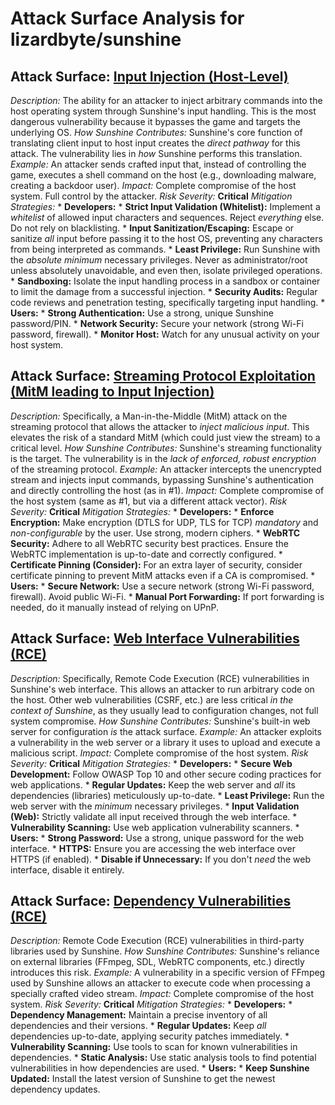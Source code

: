 # Attack Surface Analysis for lizardbyte/sunshine

## Attack Surface: [Input Injection (Host-Level)](./attack_surfaces/input_injection__host-level_.md)

*Description:*  The ability for an attacker to inject arbitrary commands into the host operating system through Sunshine's input handling. This is the most dangerous vulnerability because it bypasses the game and targets the underlying OS.
*How Sunshine Contributes:* Sunshine's core function of translating client input to host input creates the *direct pathway* for this attack. The vulnerability lies in *how* Sunshine performs this translation.
*Example:* An attacker sends crafted input that, instead of controlling the game, executes a shell command on the host (e.g., downloading malware, creating a backdoor user).
*Impact:*  Complete compromise of the host system. Full control by the attacker.
*Risk Severity:* **Critical**
*Mitigation Strategies:*
    *   **Developers:**
        *   **Strict Input Validation (Whitelist):**  Implement a *whitelist* of allowed input characters and sequences. Reject *everything* else.  Do not rely on blacklisting.
        *   **Input Sanitization/Escaping:**  Escape or sanitize *all* input before passing it to the host OS, preventing any characters from being interpreted as commands.
        *   **Least Privilege:** Run Sunshine with the *absolute minimum* necessary privileges. Never as administrator/root unless absolutely unavoidable, and even then, isolate privileged operations.
        *   **Sandboxing:** Isolate the input handling process in a sandbox or container to limit the damage from a successful injection.
        *   **Security Audits:** Regular code reviews and penetration testing, specifically targeting input handling.
    *   **Users:**
        *   **Strong Authentication:** Use a strong, unique Sunshine password/PIN.
        *   **Network Security:** Secure your network (strong Wi-Fi password, firewall).
        *   **Monitor Host:** Watch for any unusual activity on your host system.

## Attack Surface: [Streaming Protocol Exploitation (MitM leading to Input Injection)](./attack_surfaces/streaming_protocol_exploitation__mitm_leading_to_input_injection_.md)

*Description:*  Specifically, a Man-in-the-Middle (MitM) attack on the streaming protocol that allows the attacker to *inject malicious input*. This elevates the risk of a standard MitM (which could just view the stream) to a critical level.
*How Sunshine Contributes:* Sunshine's streaming functionality is the target. The vulnerability is in the *lack of enforced, robust encryption* of the streaming protocol.
*Example:* An attacker intercepts the unencrypted stream and injects input commands, bypassing Sunshine's authentication and directly controlling the host (as in #1).
*Impact:*  Complete compromise of the host system (same as #1, but via a different attack vector).
*Risk Severity:* **Critical**
*Mitigation Strategies:*
    *   **Developers:**
        *   **Enforce Encryption:**  Make encryption (DTLS for UDP, TLS for TCP) *mandatory* and *non-configurable* by the user. Use strong, modern ciphers.
        *   **WebRTC Security:**  Adhere to all WebRTC security best practices. Ensure the WebRTC implementation is up-to-date and correctly configured.
        *   **Certificate Pinning (Consider):**  For an extra layer of security, consider certificate pinning to prevent MitM attacks even if a CA is compromised.
    *   **Users:**
        *   **Secure Network:**  Use a secure network (strong Wi-Fi password, firewall). Avoid public Wi-Fi.
        *   **Manual Port Forwarding:** If port forwarding is needed, do it manually instead of relying on UPnP.

## Attack Surface: [Web Interface Vulnerabilities (RCE)](./attack_surfaces/web_interface_vulnerabilities__rce_.md)

*Description:*  Specifically, Remote Code Execution (RCE) vulnerabilities in Sunshine's web interface. This allows an attacker to run arbitrary code on the host. Other web vulnerabilities (CSRF, etc.) are less critical *in the context of Sunshine*, as they usually lead to configuration changes, not full system compromise.
*How Sunshine Contributes:* Sunshine's built-in web server for configuration *is* the attack surface.
*Example:* An attacker exploits a vulnerability in the web server or a library it uses to upload and execute a malicious script.
*Impact:*  Complete compromise of the host system.
*Risk Severity:* **Critical**
*Mitigation Strategies:*
    *   **Developers:**
        *   **Secure Web Development:** Follow OWASP Top 10 and other secure coding practices for web applications.
        *   **Regular Updates:** Keep the web server and *all* its dependencies (libraries) meticulously up-to-date.
        *   **Least Privilege:** Run the web server with the *minimum* necessary privileges.
        *   **Input Validation (Web):**  Strictly validate all input received through the web interface.
        *   **Vulnerability Scanning:** Use web application vulnerability scanners.
    *   **Users:**
        *   **Strong Password:** Use a strong, unique password for the web interface.
        *   **HTTPS:**  Ensure you are accessing the web interface over HTTPS (if enabled).
        *   **Disable if Unnecessary:** If you don't *need* the web interface, disable it entirely.

## Attack Surface: [Dependency Vulnerabilities (RCE)](./attack_surfaces/dependency_vulnerabilities__rce_.md)

*Description:* Remote Code Execution (RCE) vulnerabilities in third-party libraries used by Sunshine.
*How Sunshine Contributes:* Sunshine's reliance on external libraries (FFmpeg, SDL, WebRTC components, etc.) directly introduces this risk.
*Example:* A vulnerability in a specific version of FFmpeg used by Sunshine allows an attacker to execute code when processing a specially crafted video stream.
*Impact:* Complete compromise of the host system.
*Risk Severity:* **Critical**
*Mitigation Strategies:*
    *   **Developers:**
        *   **Dependency Management:** Maintain a precise inventory of all dependencies and their versions.
        *   **Regular Updates:** Keep *all* dependencies up-to-date, applying security patches immediately.
        *   **Vulnerability Scanning:** Use tools to scan for known vulnerabilities in dependencies.
        *   **Static Analysis:** Use static analysis tools to find potential vulnerabilities in how dependencies are used.
    *   **Users:**
        *   **Keep Sunshine Updated:** Install the latest version of Sunshine to get the newest dependency updates.

